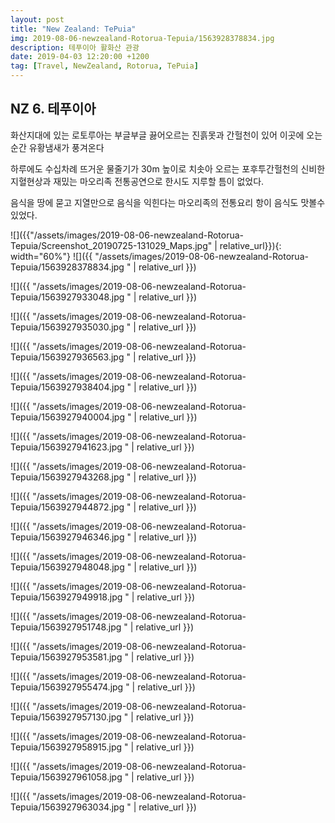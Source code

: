 ```yaml
---
layout: post
title: "New Zealand: TePuia"
img: 2019-08-06-newzealand-Rotorua-Tepuia/1563928378834.jpg
description: 테푸이아 활화산 관광
date: 2019-04-03 12:20:00 +1200
tag: [Travel, NewZealand, Rotorua, TePuia]
---
```


## NZ 6. 테푸이아

화산지대에 있는 로토루아는 부글부글 끓어오르는 진흙못과 간헐천이 있어 이곳에 오는 순간 유황냄새가 풍겨온다  

하루에도 수십차례 뜨거운 물줄기가 30m 높이로 치솟아 오르는 포후투간헐천의 신비한 지혈현상과 재밌는 마오리족 전통공연으로 한시도 지루할 틈이 없었다.  

음식을 땅에 묻고 지열만으로 음식을 익힌다는 마오리족의 전통요리 항이 음식도 맛볼수 있었다.

![]({{"/assets/images/2019-08-06-newzealand-Rotorua-Tepuia/Screenshot_20190725-131029_Maps.jpg" | relative_url}}){: width="60%"}
![]({{ "/assets/images/2019-08-06-newzealand-Rotorua-Tepuia/1563928378834.jpg
"   | relative_url }})

![]({{ "/assets/images/2019-08-06-newzealand-Rotorua-Tepuia/1563927933048.jpg
"   | relative_url }})

![]({{ "/assets/images/2019-08-06-newzealand-Rotorua-Tepuia/1563927935030.jpg
"   | relative_url }})

![]({{ "/assets/images/2019-08-06-newzealand-Rotorua-Tepuia/1563927936563.jpg
"   | relative_url }})

![]({{ "/assets/images/2019-08-06-newzealand-Rotorua-Tepuia/1563927938404.jpg
"   | relative_url }})

![]({{ "/assets/images/2019-08-06-newzealand-Rotorua-Tepuia/1563927940004.jpg
"   | relative_url }})

![]({{ "/assets/images/2019-08-06-newzealand-Rotorua-Tepuia/1563927941623.jpg
"   | relative_url }})

![]({{ "/assets/images/2019-08-06-newzealand-Rotorua-Tepuia/1563927943268.jpg
"   | relative_url }})

![]({{ "/assets/images/2019-08-06-newzealand-Rotorua-Tepuia/1563927944872.jpg
"   | relative_url }})

![]({{ "/assets/images/2019-08-06-newzealand-Rotorua-Tepuia/1563927946346.jpg
"   | relative_url }})

![]({{ "/assets/images/2019-08-06-newzealand-Rotorua-Tepuia/1563927948048.jpg
"   | relative_url }})

![]({{ "/assets/images/2019-08-06-newzealand-Rotorua-Tepuia/1563927949918.jpg
"   | relative_url }})

![]({{ "/assets/images/2019-08-06-newzealand-Rotorua-Tepuia/1563927951748.jpg
"   | relative_url }})

![]({{ "/assets/images/2019-08-06-newzealand-Rotorua-Tepuia/1563927953581.jpg
"   | relative_url }})

![]({{ "/assets/images/2019-08-06-newzealand-Rotorua-Tepuia/1563927955474.jpg
"   | relative_url }})

![]({{ "/assets/images/2019-08-06-newzealand-Rotorua-Tepuia/1563927957130.jpg
"   | relative_url }})

![]({{ "/assets/images/2019-08-06-newzealand-Rotorua-Tepuia/1563927958915.jpg
"   | relative_url }})

![]({{ "/assets/images/2019-08-06-newzealand-Rotorua-Tepuia/1563927961058.jpg
"   | relative_url }})

![]({{ "/assets/images/2019-08-06-newzealand-Rotorua-Tepuia/1563927963034.jpg
"   | relative_url }})
